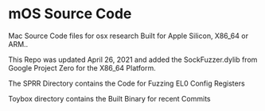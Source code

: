 # mOS Source Code
Mac Source Code files for osx research Built for Apple Silicon, X86_64 or ARM.. 

This Repo was updated April 26, 2021 and added the SockFuzzer.dylib from Google Project Zero for the X86_64 Platform.

The SPRR Directory contains the Code for Fuzzing EL0 Config Registers

Toybox directory contains the Built Binary for recent Commits
